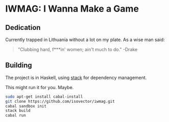 # IWMAG: I Wanna Make a Game

## Dedication

Currently trapped in Lithuania without a lot on my plate. As a wise man said:

> "Clubbing hard, f***in' women; ain't much to do." -Drake



## Building

The project is in Haskell, using [stack][dlstack] for dependency management.

[dlstack]: https://www.stackage.org/install

This might run it for you. Maybe.

```bash
sudo apt-get install cabal-install
git clone https://github.com/isovector/iwmag.git
cabal sandbox init
stack build
cabal run
```
